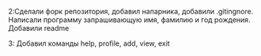 2:Cделали форк репозитория, добавил напарника, добавили .gitingnore. Написали программу запрашивающую имя, фамилию и год рождения. Добавили readme

3: Добавил команды help, profile, add, view, exit 
